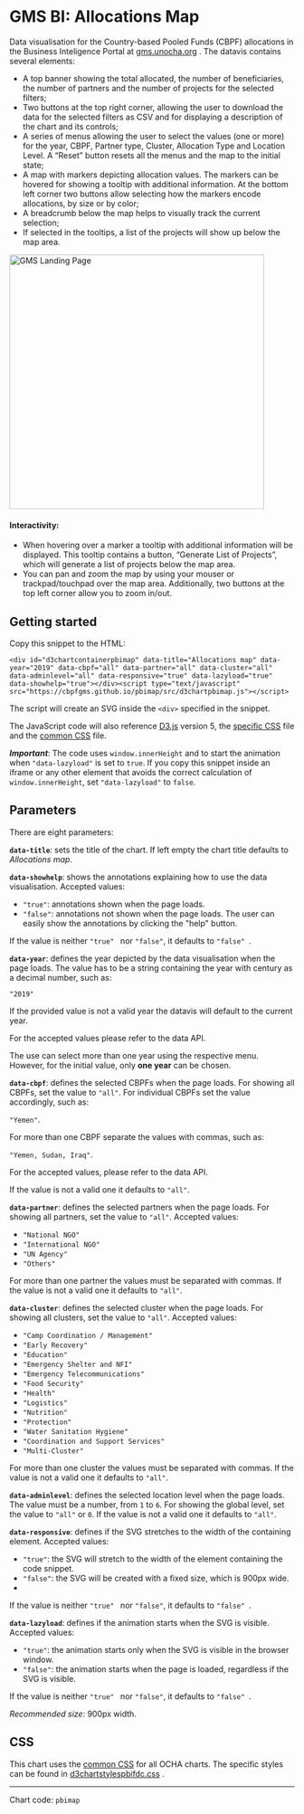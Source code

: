 
# GMS BI: Allocations Map

Data visualisation for the Country-based Pooled Funds (CBPF) allocations in the Business Inteligence Portal at [gms.unocha.org](https://gms.unocha.org/content/cbpf-contributions) . The datavis contains several elements:

- A top banner showing the total allocated, the number of beneficiaries, the number of partners and the number of projects for the selected filters;
- Two buttons at the top right corner, allowing the user to download the data for the selected filters as CSV and for displaying a description of the chart and its controls;
- A series of menus allowing the user to select the values (one or more) for the year, CBPF, Partner type, Cluster, Allocation Type and Location Level. A “Reset” button resets all the menus and the map to the initial state;
- A map with markers depicting allocation values. The markers can be hovered for showing a tooltip with additional information. At the bottom left corner two buttons allow selecting how the markers encode allocations, by size or by color;
- A breadcrumb below the map helps to visually track the current selection;
- If selected in the tooltips, a list of the projects will show up below the map area.

<img alt="GMS Landing Page" src="https://cbpfgms.github.io/img/thumbnails/pbimap.png" width="450">

#### Interactivity:

- When hovering over a marker a tooltip with additional information will be displayed. This tooltip contains a button, “Generate List of Projects”, which will generate a list of projects below the map area.
- You can pan and zoom the map by using your mouser or trackpad/touchpad over the map area. Additionally, two buttons at the top left corner allow you to zoom in/out.


## Getting started

Copy this snippet to the HTML:

```<div id="d3chartcontainerpbimap" data-title="Allocations map" data-year="2019" data-cbpf="all" data-partner="all" data-cluster="all" data-adminlevel="all" data-responsive="true" data-lazyload="true" data-showhelp="true"></div><script type="text/javascript" src="https://cbpfgms.github.io/pbimap/src/d3chartpbimap.js"></script>```

The script will create an SVG inside the `<div>` specified in the snippet.

The JavaScript code will also reference [D3.js](https://d3js.org) version 5, the [specific CSS](https://github.com/CBPFGMS/cbpfgms.github.io/raw/master/css/d3chartstylespbimap.css) file and the [common CSS](https://github.com/CBPFGMS/cbpfgms.github.io/raw/master/css/d3chartstyles.css) file.

***Important***: The code uses `window.innerHeight`  and to start the animation when `"data-lazyload"` is set to `true`. If you copy this snippet inside an iframe or any other element that avoids the correct calculation of `window.innerHeight`, set `"data-lazyload"` to `false`.

## Parameters

There are eight parameters:

**`data-title`**: sets the title of the chart. If left empty the chart title defaults to *Allocations map*.

**`data-showhelp`**: shows the annotations explaining how to use the data visualisation. Accepted values:

- `"true"`: annotations shown when the page loads.
- `"false"`: annotations not shown when the page loads. The user can easily show the annotations by clicking the "help" button.

If the value is neither `"true" ` nor `"false"`, it defaults to `"false" `.

**`data-year`**: defines the year depicted by the data visualisation when the page loads. The value has to be a string containing the year with century as a decimal number, such as:

 `"2019"`

If the provided value is not a valid year the datavis will default to the current year.

For the accepted values please refer to the data API.

The use can select more than one year using the respective menu. However, for the initial value, only **one year** can be chosen. 

**`data-cbpf`**: defines the selected CBPFs when the page loads. For showing all CBPFs, set the value to `"all"`. For individual CBPFs set the value accordingly, such as:

`"Yemen"`.

For more than one CBPF separate the values with commas, such as:

`"Yemen, Sudan, Iraq"`.

For the accepted values, please refer to the data API.

If the value is not a valid one it defaults to `"all"`.

**`data-partner`**: defines the selected partners when the page loads. For showing all partners, set the value to `"all"`. Accepted values:

 - `"National NGO"`
 - `"International NGO"`
 - `"UN Agency"`
 - `"Others"`

For more than one partner the values must be separated with commas. If the value is not a valid one it defaults to `"all"`.

**`data-cluster`**: defines the selected cluster when the page loads. For showing all clusters, set the value to `"all"`. Accepted values:

- `"Camp Coordination / Management"`
- `"Early Recovery"`
- `"Education"`
- `"Emergency Shelter and NFI"`
- `"Emergency Telecommunications"`
- `"Food Security"`
- `"Health"`
- `"Logistics"`
- `"Nutrition"`
- `"Protection"`
- `"Water Sanitation Hygiene"`
- `"Coordination and Support Services"`
- `"Multi-Cluster"`

For more than one cluster the values must be separated with commas. If the value is not a valid one it defaults to `"all"`.

**`data-adminlevel`**: defines the selected location level when the page loads. The value must be a number, from `1` to `6`. For showing the global level, set the value to `"all"` or `0`. If the value is not a valid one it defaults to `"all"`.

**`data-responsive`**: defines if the SVG stretches to the width of the containing element. Accepted values:

- `"true"`: the SVG will stretch to the width of the element containing the code snippet.
- `"false"`: the SVG will be created with a fixed size, which is 900px wide.
- 
If the value is neither `"true" ` nor `"false"`, it defaults to `"false" `.

**`data-lazyload`**: defines if the animation starts when the SVG is visible. Accepted values:

- `"true"`: the animation starts only when the SVG is visible in the browser window.
- `"false"`: the animation starts when the page is loaded, regardless if the SVG is visible.

If the value is neither `"true" ` nor `"false"`, it defaults to `"false" `.

*Recommended size*: 900px width.


## CSS

This chart uses the [common CSS](https://github.com/CBPFGMS/cbpfgms.github.io/raw/master/css/) for all OCHA charts. The specific styles can be found in [d3chartstylespbifdc.css](https://github.com/CBPFGMS/cbpfgms.github.io/blob/master/css/d3chartstylespbifdc.css) .

---
Chart code: `pbimap`

